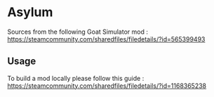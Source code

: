 # Asylum

Sources from the following Goat Simulator mod : https://steamcommunity.com/sharedfiles/filedetails/?id=565399493

## Usage

To build a mod locally please follow this guide : https://steamcommunity.com/sharedfiles/filedetails/?id=1168365238
